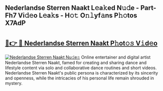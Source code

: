 ## Nederlandse Sterren Naakt L𝚎a𝚔ed N𝚞𝚍e - Part-Fh7 Vi𝚍𝚎o L𝚎a𝚔s - H𝚘𝚝 O𝚗𝚕yf𝚊ns P𝚑𝚘tos X7AdP

# <h2><a href="http://kfd2fsb.oniu.top/?m=Nederlandse+Sterren+Naakt">🔗👉 🔴 Nederlandse Sterren Naakt P𝚑ot𝚘𝚜 V𝚒d𝚎o</a></h2>

[![Nederlandse Sterren Naakt Nu𝚍e𝚜](https://i.imgur.com/0qMVB7G.gif)](http://kfd2fsb.oniu.top/?m=Nederlandse+Sterren+Naakt)
Online entertainer and digital artist Nederlandse Sterren Naakt, famed for creating and sharing dance and lifestyle content via solo and collaborative dance routines and short videos. Nederlandse Sterren Naakt's public persona is characterized by its sincerity and openness, while the intricacies of his personal life remain shrouded in mystery.  
